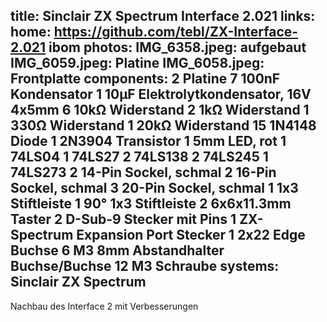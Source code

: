 title: Sinclair ZX Spectrum Interface 2.021
links:
    home: https://github.com/tebl/ZX-Interface-2.021
    ibom
photos:
    IMG_6358.jpeg: aufgebaut
    IMG_6059.jpeg: Platine
    IMG_6058.jpeg: Frontplatte
components:
    2 Platine
    7 100nF Kondensator
    1 10µF Elektrolytkondensator, 16V 4x5mm
    6 10kΩ Widerstand
    2 1kΩ Widerstand
    1 330Ω Widerstand
    1 20kΩ Widerstand
    15 1N4148 Diode
    1 2N3904 Transistor
    1 5mm LED, rot
    1 74LS04
    1 74LS27
    2 74LS138
    2 74LS245
    1 74LS273
    2 14-Pin Sockel, schmal
    2 16-Pin Sockel, schmal
    3 20-Pin Sockel, schmal
    1 1x3 Stiftleiste
    1 90° 1x3 Stiftleiste
    2 6x6x11.3mm Taster
    2 D-Sub-9 Stecker mit Pins
    1 ZX-Spectrum Expansion Port Stecker
    1 2x22 Edge Buchse
    6 M3 8mm Abstandhalter Buchse/Buchse
    12 M3 Schraube
systems:
    Sinclair ZX Spectrum
---
Nachbau des Interface 2 mit Verbesserungen
